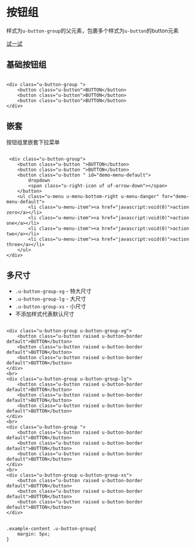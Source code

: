 # 按钮组

样式为`u-button-group`的父元素，包裹多个样式为`u-button`的button元素



[试一试](http://tinper.org/webide/#/demos/ui/buttongroup)

## 基础按钮组
<div class="examples-code"><pre><code>
&lt;div class="u-button-group ">
    &lt;button class="u-button">BUTTON&lt;/button>
    &lt;button class="u-button">BUTTON&lt;/button>
    &lt;button class="u-button">BUTTON&lt;/button>
&lt;/div>
</code></pre>
</div>





## 嵌套

按钮组里嵌套下拉菜单
<div class="examples-code"><pre><code>
 &lt;div class="u-button-group">
    &lt;button class="u-button ">BUTTON&lt;/button>
    &lt;button class="u-button ">BUTTON&lt;/button>
    &lt;button class="u-button " id="demo-menu-default">
        dropdown
        &lt;span class="u-right-icon uf uf-arrow-down">&lt;/span>
    &lt;/button>
    &lt;ul class="u-menu u-menu-bottom-right u-menu-danger" for="demo-menu-default">
        &lt;li class="u-menu-item">&lt;a href="javascript:void(0)">action zero&lt;/a>&lt;/li>
        &lt;li class="u-menu-item">&lt;a href="javascript:void(0)">action one&lt;/a>&lt;/li>
        &lt;li class="u-menu-item">&lt;a href="javascript:void(0)">action two&lt;/a>&lt;/li>
        &lt;li class="u-menu-item">&lt;a href="javascript:void(0)">action three&lt;/a>&lt;/li>
    &lt;/ul>
&lt;/div>
</code></pre>
</div>





## 多尺寸

* `.u-button-group-xg` - 特大尺寸
* `.u-button-group-lg` - 大尺寸
* `.u-button-group-xs` - 小尺寸
* 不添加样式代表默认尺寸
<div class="examples-code"><pre><code>
&lt;div class="u-button-group u-button-group-xg">	
	&lt;button class="u-button raised u-button-border default">BUTTON&lt;/button>
	&lt;button class="u-button raised u-button-border default">BUTTON&lt;/button>
	&lt;button class="u-button raised u-button-border default">BUTTON&lt;/button>
&lt;/div>
&lt;br>
&lt;div class="u-button-group u-button-group-lg">	
	&lt;button class="u-button raised u-button-border default">BUTTON&lt;/button>
	&lt;button class="u-button raised u-button-border default">BUTTON&lt;/button>
	&lt;button class="u-button raised u-button-border default">BUTTON&lt;/button>
&lt;/div>
&lt;br>
&lt;div class="u-button-group ">	
	&lt;button class="u-button raised u-button-border default">BUTTON&lt;/button>
	&lt;button class="u-button raised u-button-border default">BUTTON&lt;/button>
	&lt;button class="u-button raised u-button-border default">BUTTON&lt;/button>
&lt;/div>
&lt;br>
&lt;div class="u-button-group u-button-group-xs">	
	&lt;button class="u-button raised u-button-border default">BUTTON&lt;/button>
	&lt;button class="u-button raised u-button-border default">BUTTON&lt;/button>
	&lt;button class="u-button raised u-button-border default">BUTTON&lt;/button>
&lt;/div></code></pre>
</div>

<div class="examples-code"><pre><code>
.example-content .u-button-group{
	margin: 5px;
}</code></pre>
</div>


